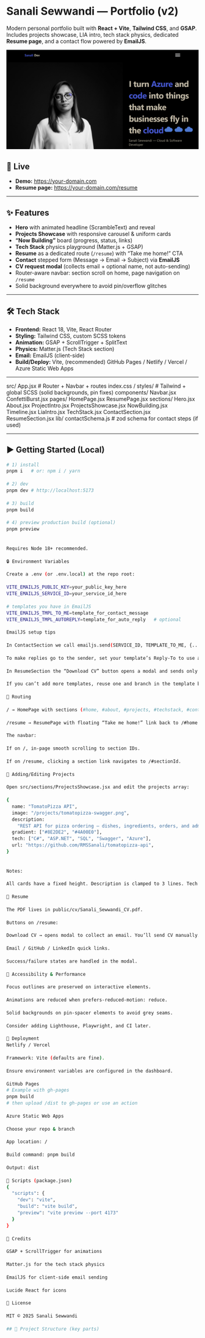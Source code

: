 # Sanali Sewwandi — Portfolio (v2)

Modern personal portfolio built with **React + Vite**, **Tailwind CSS**, and **GSAP**.  
Includes projects showcase, LIA intro, tech stack physics, dedicated **Resume page**, and a contact flow powered by **EmailJS**.

![screenshot](public/og-image.png)

## 🔗 Live
- **Demo:** https://your-domain.com  
- **Resume page:** https://your-domain.com/resume

---

## ✨ Features

- **Hero** with animated headline (ScrambleText) and reveal
- **Projects Showcase** with responsive carousel & uniform cards
- **“Now Building”** board (progress, status, links)
- **Tech Stack** physics playground (Matter.js + GSAP)
- **Resume** as a dedicated route (`/resume`) with “Take me home!” CTA
- **Contact** stepped form (Message → Email → Subject) via **EmailJS**
- **CV request modal** (collects email + optional name, not auto-sending)
- Router-aware navbar: section scroll on home, page navigation on `/resume`
- Solid background everywhere to avoid pin/overflow glitches

---

## 🛠️ Tech Stack

- **Frontend:** React 18, Vite, React Router
- **Styling:** Tailwind CSS, custom SCSS tokens
- **Animation:** GSAP + ScrollTrigger + SplitText
- **Physics:** Matter.js (Tech Stack section)
- **Email:** EmailJS (client-side)
- **Build/Deploy:** Vite, (recommended) GitHub Pages / Netlify / Vercel / Azure Static Web Apps

---
src/
App.jsx # Router + Navbar + routes
index.css / styles/ # Tailwind + global SCSS (solid backgrounds, pin fixes)
components/
Navbar.jsx
ConfettiBurst.jsx
pages/
HomePage.jsx
ResumePage.jsx
sections/
Hero.jsx
About.jsx
ProjectIntro.jsx
ProjectsShowcase.jsx
NowBuilding.jsx
Timeline.jsx
LiaIntro.jsx
TechStack.jsx
ContactSection.jsx
ResumeSection.jsx
lib/
contactSchema.js # zod schema for contact steps (if used)


---

## ▶️ Getting Started (Local)

```bash
# 1) install
pnpm i   # or: npm i / yarn

# 2) dev
pnpm dev # http://localhost:5173

# 3) build
pnpm build

# 4) preview production build (optional)
pnpm preview


Requires Node 18+ recommended.

🔒 Environment Variables

Create a .env (or .env.local) at the repo root:

VITE_EMAILJS_PUBLIC_KEY=your_public_key_here
VITE_EMAILJS_SERVICE_ID=your_service_id_here

# templates you have in EmailJS
VITE_EMAILJS_TMPL_TO_ME=template_for_contact_message
VITE_EMAILJS_TMPL_AUTOREPLY=template_for_auto_reply   # optional

EmailJS setup tips

In ContactSection we call emailjs.send(SERVICE_ID, TEMPLATE_TO_ME, {...}).

To make replies go to the sender, set your template’s Reply-To to use a variable, e.g. {{from_email}}.

In ResumeSection the “Download CV” button opens a modal and sends only a request (you’ll reply manually). Template can reuse your contact template with a kind: "cv_request" flag or add a second template if available.

If you can’t add more templates, reuse one and branch in the template body using variables (e.g. show different intro when kind === "cv_request").

🧭 Routing

/ → HomePage with sections (#home, #about, #projects, #techstack, #contact…).

/resume → ResumePage with floating “Take me home!” link back to /#home.

The navbar:

If on /, in-page smooth scrolling to section IDs.

If on /resume, clicking a section link navigates to /#sectionId.

🧩 Adding/Editing Projects

Open src/sections/ProjectsShowcase.jsx and edit the projects array:

{
  name: "TomatoPizza API",
  image: "/projects/tomatopizza-swagger.png",
  description:
    "REST API for pizza ordering — dishes, ingredients, orders, and admin endpoints. Deployed on Azure with Swagger docs.",
  gradient: ["#8E2DE2", "#4A00E0"],
  tech: ["C#", "ASP.NET", "SQL", "Swagger", "Azure"],
  url: "https://github.com/RMSSanali/tomatopizza-api",
}


Notes:

All cards have a fixed height. Description is clamped to 3 lines. Tech chips are capped (with +N more pill) to keep sizes identical.

📄 Resume

The PDF lives in public/cv/Sanali_Sewwandi_CV.pdf.

Buttons on /resume:

Download CV → opens modal to collect an email. You’ll send CV manually.

Email / GitHub / LinkedIn quick links.

Success/failure states are handled in the modal.

🧪 Accessibility & Performance

Focus outlines are preserved on interactive elements.

Animations are reduced when prefers-reduced-motion: reduce.

Solid backgrounds on pin-spacer elements to avoid grey seams.

Consider adding Lighthouse, Playwright, and CI later.

🚀 Deployment
Netlify / Vercel

Framework: Vite (defaults are fine).

Ensure environment variables are configured in the dashboard.

GitHub Pages
# Example with gh-pages
pnpm build
# then upload /dist to gh-pages or use an action

Azure Static Web Apps

Choose your repo & branch

App location: /

Build command: pnpm build

Output: dist

🧰 Scripts (package.json)
{
  "scripts": {
    "dev": "vite",
    "build": "vite build",
    "preview": "vite preview --port 4173"
  }
}

🤝 Credits

GSAP + ScrollTrigger for animations

Matter.js for the tech stack physics

EmailJS for client-side email sending

Lucide React for icons

📜 License

MIT © 2025 Sanali Sewwandi

## 📁 Project Structure (key parts)

